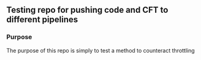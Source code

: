 ## Testing repo for pushing code and CFT to different pipelines

### Purpose

The purpose of this repo is simply to test a method to counteract throttling

